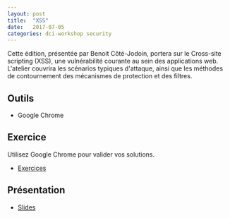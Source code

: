 ```yaml
---
layout: post
title:  "XSS"
date:   2017-07-05
categories: dci-workshop security
---
```


Cette édition, présentée par Benoit Côté-Jodoin, portera sur le Cross-site scripting (XSS), une vulnérabilité courante au sein des applications web. L'atelier couvrira les scénarios typiques d'attaque, ainsi que les méthodes de contournement des mécanismes de protection et des filtres.

## Outils
- Google Chrome

## Exercice
Utilisez Google Chrome pour valider vos solutions.

- [Exercices](http://xss.workshop.dciets.com/)

## Présentation
- [Slides](https://docs.google.com/presentation/d/1BvIzR4xORoxQWZ--KlPC-2Q1qcAYOx0OUMJAlZjRJds/edit?usp=sharing)
